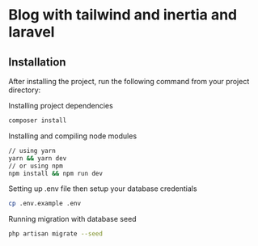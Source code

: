 # Blog with tailwind and inertia and laravel

## Installation

After installing the project, run the following command from your project directory:

Installing project dependencies
```bash
composer install
```

Installing and compiling node modules
```bash
// using yarn
yarn && yarn dev
// or using npm
npm install && npm run dev
```

Setting up .env file then setup your database credentials
```bash
cp .env.example .env
```

Running migration with database seed
```bash
php artisan migrate --seed
```

